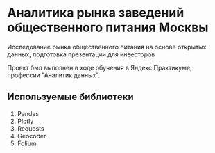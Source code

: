 # Аналитика рынка заведений общественного питания Москвы

Исследование рынка общественного питания на основе открытых данных, подготовка презентации для инвесторов

Проект был выполнен в ходе обучения в Яндекс.Практикуме, профессии "Аналитик данных".

## Используемые библиотеки

1. Pandas
2. Plotly
3. Requests
4. Geocoder
5. Folium
